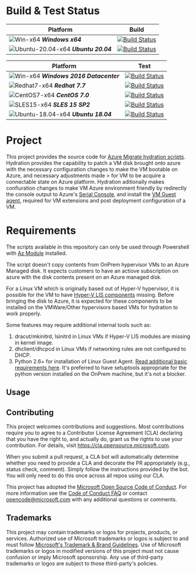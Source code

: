 # Build & Test Status
| Platform | Build |
|---|:-----:|
|![Win-x64](docs/img/win_logo.png) ***Windows x64***|[![Build Status](https://msazure.visualstudio.com/One/_apis/build/status/OneBranch/AzMigrate-Hydration/Build_AzureRecoveryTools_AzMigrate_Hydration?branchName=develop)](https://msazure.visualstudio.com/One/_build/latest?definitionId=290364&branchName=develop)
|![Ubuntu-20.04-x64](docs/img/linux_logo.png) ***Ubuntu 20.04***|[![Build Status](https://msazure.visualstudio.com/One/_apis/build/status/OneBranch/AzMigrate-Hydration/Build_AzureRecoveryTools_AzMigrate_Hydration?branchName=develop)](https://msazure.visualstudio.com/One/_build/latest?definitionId=290364&branchName=develop)

| Platform | Test |
|---|:-----:|
|![Win-x64](docs/img/win_logo.png) ***Windows 2016 Datacenter***|[![Build Status](https://msazure.visualstudio.com/One/_apis/build/status/OneBranch/AzMigrate-Hydration/thedarksage.AzMigrate-Hydration?branchName=develop)](https://msazure.visualstudio.com/One/_build/latest?definitionId=281574&branchName=develop)
|![Redhat7-x64](docs/img/redhat_logo.png) ***Redhat 7.7***|[![Build Status](https://msazure.visualstudio.com/One/_apis/build/status/OneBranch/AzMigrate-Hydration/thedarksage.AzMigrate-Hydration?branchName=develop)](https://msazure.visualstudio.com/One/_build/latest?definitionId=281574&branchName=develop)
|![CentOS7-x64](docs/img/centos_logo.png) ***CentOS 7.0***|[![Build Status](https://msazure.visualstudio.com/One/_apis/build/status/OneBranch/AzMigrate-Hydration/thedarksage.AzMigrate-Hydration?branchName=develop)](https://msazure.visualstudio.com/One/_build/latest?definitionId=281574&branchName=develop)
|![SLES15-x64](docs/img/opensuse_logo.png) ***SLES 15 SP2***|[![Build Status](https://msazure.visualstudio.com/One/_apis/build/status/OneBranch/AzMigrate-Hydration/thedarksage.AzMigrate-Hydration?branchName=develop)](https://msazure.visualstudio.com/One/_build/latest?definitionId=281574&branchName=develop)
|![Ubuntu-18.04-x64](docs/img/ubuntu_logo.png) ***Ubuntu 18.04***|[![Build Status](https://msazure.visualstudio.com/One/_apis/build/status/OneBranch/AzMigrate-Hydration/thedarksage.AzMigrate-Hydration?branchName=develop)](https://msazure.visualstudio.com/One/_build/latest?definitionId=281574&branchName=develop)

# Project
This project provides the source code for [Azure Migrate hydration scripts](https://docs.microsoft.com/en-us/azure/migrate/prepare-for-agentless-migration#hydration-process).
Hydration provides the capability to patch a VM disk brought onto azure with the necessary configuration changes to make the VM bootable on Azure, and necessary adjustments made > for VM to be acquire a connectable state on Azure platform. Hydration aditionally makes confiuration changes to make VM Azure environment friendly by redirectly the console output to Azure's [Serial Console](https://docs.microsoft.com/en-us/troubleshoot/azure/virtual-machines/serial-console-overview), and install the [VM Guest agent](https://docs.microsoft.com/en-us/azure/virtual-machines/extensions/agent-linux), required for VM extensions and post deployment configuration of a VM.

# Requirements
The scripts available in this repository can only be used through Powershell with [Az Module](https://docs.microsoft.com/en-us/powershell/azure/install-az-ps?view=azps-7.2.0#:~:text=%20In%20those%20situations%2C%20you%20can%20install%20the,manually%20copy%20it%20to%20other%20machines.%20More%20) installed.

The script doesn't copy contents from OnPrem hypervisor VMs to an Azure Managed disk. It expects customers to have an actiove subscription on azure with the disk contents present on an Azure managed disk.

For a Linux VM which is originally based out of Hyper-V hypervisor, it is possible for the VM to have [Hyper-V LIS components](https://docs.microsoft.com/en-us/windows-server/virtualization/hyper-v/supported-centos-and-red-hat-enterprise-linux-virtual-machines-on-hyper-v) missing. Before bringing the disk to Azure, it is expected for these components to be installed on the VMWare/Other hypervisors based VMs for hydration to work properly.

Some features may require additional internal tools such as:
1. dracut/mkinitrd, lsinitrd in Linux VMs if Hyper-V LIS modules are missing in kernel image.
2. dhclient/dhcpcd in Linux VMs if networking rules are not configured to DHCP.
3. Python 2.6+ for installation of Linux Guest Agent. [Read additional basic requirements here](https://docs.microsoft.com/en-us/azure/virtual-machines/extensions/agent-linux#requirements). It's preferred to have setuptools appropriate for the python version installed on the OnPrem machine, but it's not a blocker.

## Usage

## Contributing

This project welcomes contributions and suggestions.  Most contributions require you to agree to a
Contributor License Agreement (CLA) declaring that you have the right to, and actually do, grant us
the rights to use your contribution. For details, visit https://cla.opensource.microsoft.com.

When you submit a pull request, a CLA bot will automatically determine whether you need to provide
a CLA and decorate the PR appropriately (e.g., status check, comment). Simply follow the instructions
provided by the bot. You will only need to do this once across all repos using our CLA.

This project has adopted the [Microsoft Open Source Code of Conduct](https://opensource.microsoft.com/codeofconduct/).
For more information see the [Code of Conduct FAQ](https://opensource.microsoft.com/codeofconduct/faq/) or
contact [opencode@microsoft.com](mailto:opencode@microsoft.com) with any additional questions or comments.

## Trademarks

This project may contain trademarks or logos for projects, products, or services. Authorized use of Microsoft 
trademarks or logos is subject to and must follow 
[Microsoft's Trademark & Brand Guidelines](https://www.microsoft.com/en-us/legal/intellectualproperty/trademarks/usage/general).
Use of Microsoft trademarks or logos in modified versions of this project must not cause confusion or imply Microsoft sponsorship.
Any use of third-party trademarks or logos are subject to those third-party's policies.
